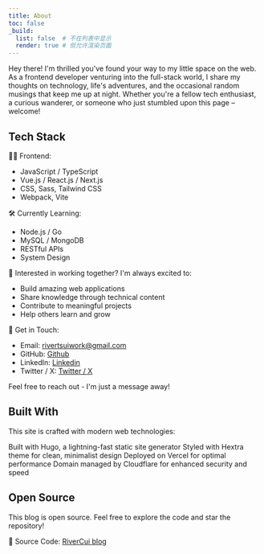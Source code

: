 ```yaml
---
title: About
toc: false
_build:
  list: false  # 不在列表中显示
  render: true # 但允许渲染页面
---
```


Hey there! I'm thrilled you've found your way to my little space on the web. As a frontend developer venturing into the full-stack world, I share my thoughts on technology, life's adventures, and the occasional random musings that keep me up at night. Whether you're a fellow tech enthusiast, a curious wanderer, or someone who just stumbled upon this page – welcome!

## Tech Stack

👩‍💻 Frontend:

- JavaScript / TypeScript
- Vue.js / React.js / Next.js
- CSS, Sass, Tailwind CSS
- Webpack, Vite

🛠️ Currently Learning:

- Node.js / Go
- MySQL / MongoDB
- RESTful APIs
- System Design

💼 Interested in working together? I'm always excited to:

- Build amazing web applications
- Share knowledge through technical content
- Contribute to meaningful projects
- Help others learn and grow

📮 Get in Touch:

- Email: [rivertsuiwork@gmail.com](mailto:rivertsuiwork@gmail.com)
- GitHub: [Github](https://github.com/RiverCui)
- LinkedIn: [Linkedin](https://www.linkedin.com/in/river-tsui-411aab242)
- Twitter / X: [Twitter / X](https://x.com/tree172194471)

Feel free to reach out - I'm just a message away!

## Built With

This site is crafted with modern web technologies:

Built with Hugo, a lightning-fast static site generator
Styled with Hextra theme for clean, minimalist design
Deployed on Vercel for optimal performance
Domain managed by Cloudflare for enhanced security and speed

## Open Source

This blog is open source. Feel free to explore the code and star the repository!

📂 Source Code: [RiverCui blog](https://github.com/RiverCui/blog)
